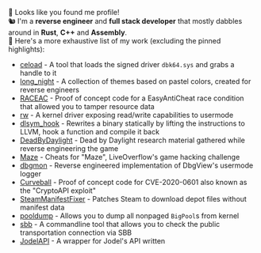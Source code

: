 👋 Looks like you found me profile!  
🐿️ I'm a **reverse engineer** and **full stack developer** that mostly dabbles around in **Rust**, **C++** and **Assembly**.  
📝 Here's a more exhaustive list of my work (excluding the pinned highlights):  

* [ceload](https://github.com/ioncodes/ceload) - A tool that loads the signed driver `dbk64.sys` and grabs a handle to it
* [long_night](https://github.com/ioncodes/long_night) - A collection of themes based on pastel colors, created for reverse engineers
* [RACEAC](https://github.com/ioncodes/RACEAC) - Proof of concept code for a EasyAntiCheat race condition that allowed you to tamper resource data
* [rw](https://github.com/ioncodes/rw) - A kernel driver exposing read/write capabilities to usermode
* [dlsym_hook](https://github.com/ioncodes/dlsym_hook) - Rewrites a binary statically by lifting the instructions to LLVM, hook a function and compile it back
* [DeadByDaylight](https://github.com/ioncodes/DeadByDaylight) - Dead by Daylight research material gathered while reverse engineering the game
* [Maze](https://github.com/ioncodes/Maze) - Cheats for "Maze", LiveOverflow's game hacking challenge
* [dbgmon](https://github.com/ioncodes/dbgmon) - Reverse engineered implementation of DbgView's usermode logger
* [Curveball](https://github.com/ioncodes/Curveball) - Proof of concept code for CVE-2020-0601 also known as the "CryptoAPI exploit"
* [SteamManifestFixer](https://github.com/ioncodes/SteamManifestFixer) - Patches Steam to download depot files without manifest data
* [pooldump](https://github.com/ioncodes/pooldump) - Allows you to dump all nonpaged `BigPool`s from kernel
* [sbb](https://github.com/ioncodes/sbb) - A commandline tool that allows you to check the public transportation connection via SBB
* [JodelAPI](https://github.com/ioncodes/JodelAPI) - A wrapper for Jodel's API written
